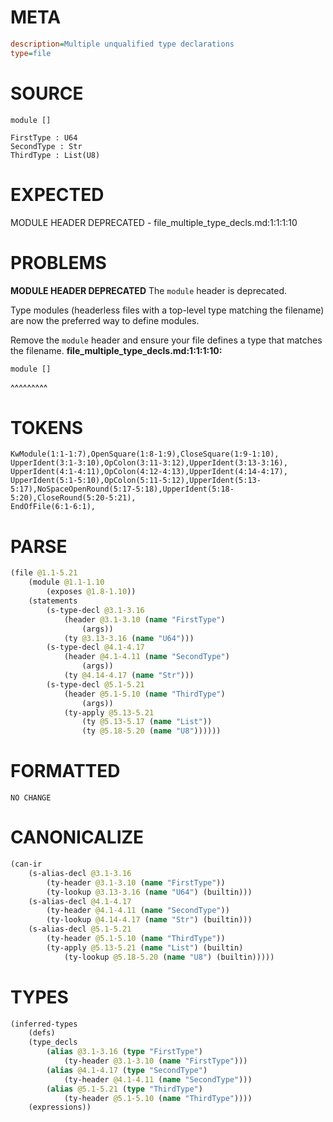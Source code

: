 # META
~~~ini
description=Multiple unqualified type declarations
type=file
~~~
# SOURCE
~~~roc
module []

FirstType : U64
SecondType : Str
ThirdType : List(U8)
~~~
# EXPECTED
MODULE HEADER DEPRECATED - file_multiple_type_decls.md:1:1:1:10
# PROBLEMS
**MODULE HEADER DEPRECATED**
The `module` header is deprecated.

Type modules (headerless files with a top-level type matching the filename) are now the preferred way to define modules.

Remove the `module` header and ensure your file defines a type that matches the filename.
**file_multiple_type_decls.md:1:1:1:10:**
```roc
module []
```
^^^^^^^^^


# TOKENS
~~~zig
KwModule(1:1-1:7),OpenSquare(1:8-1:9),CloseSquare(1:9-1:10),
UpperIdent(3:1-3:10),OpColon(3:11-3:12),UpperIdent(3:13-3:16),
UpperIdent(4:1-4:11),OpColon(4:12-4:13),UpperIdent(4:14-4:17),
UpperIdent(5:1-5:10),OpColon(5:11-5:12),UpperIdent(5:13-5:17),NoSpaceOpenRound(5:17-5:18),UpperIdent(5:18-5:20),CloseRound(5:20-5:21),
EndOfFile(6:1-6:1),
~~~
# PARSE
~~~clojure
(file @1.1-5.21
	(module @1.1-1.10
		(exposes @1.8-1.10))
	(statements
		(s-type-decl @3.1-3.16
			(header @3.1-3.10 (name "FirstType")
				(args))
			(ty @3.13-3.16 (name "U64")))
		(s-type-decl @4.1-4.17
			(header @4.1-4.11 (name "SecondType")
				(args))
			(ty @4.14-4.17 (name "Str")))
		(s-type-decl @5.1-5.21
			(header @5.1-5.10 (name "ThirdType")
				(args))
			(ty-apply @5.13-5.21
				(ty @5.13-5.17 (name "List"))
				(ty @5.18-5.20 (name "U8"))))))
~~~
# FORMATTED
~~~roc
NO CHANGE
~~~
# CANONICALIZE
~~~clojure
(can-ir
	(s-alias-decl @3.1-3.16
		(ty-header @3.1-3.10 (name "FirstType"))
		(ty-lookup @3.13-3.16 (name "U64") (builtin)))
	(s-alias-decl @4.1-4.17
		(ty-header @4.1-4.11 (name "SecondType"))
		(ty-lookup @4.14-4.17 (name "Str") (builtin)))
	(s-alias-decl @5.1-5.21
		(ty-header @5.1-5.10 (name "ThirdType"))
		(ty-apply @5.13-5.21 (name "List") (builtin)
			(ty-lookup @5.18-5.20 (name "U8") (builtin)))))
~~~
# TYPES
~~~clojure
(inferred-types
	(defs)
	(type_decls
		(alias @3.1-3.16 (type "FirstType")
			(ty-header @3.1-3.10 (name "FirstType")))
		(alias @4.1-4.17 (type "SecondType")
			(ty-header @4.1-4.11 (name "SecondType")))
		(alias @5.1-5.21 (type "ThirdType")
			(ty-header @5.1-5.10 (name "ThirdType"))))
	(expressions))
~~~

